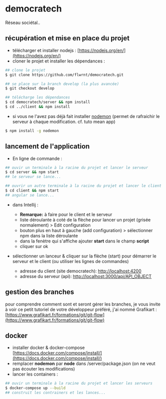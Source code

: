 # democratech
Réseau sociétal..

## récupération et mise en place du projet
* télécharger et installer nodejs : [https://nodejs.org/en/](https://nodejs.org/en/)
* cloner le projet et installer les dépendances :
```bash
## clone le projet
$ git clone https://github.com/flwrnt/democratech.git

## se place sur la branch develop (la plus avancée)
$ git checkout develop

## télécharge les dépendances
$ cd democratech/server && npm install
$ cd ../client && npm install
```

* si vous ne l'avez pas déjà fait installer [nodemon](https://www.npmjs.com/package/nodemon) (permet de rafraichir le serveur à chaque modification. cf. tuto mean app)
```bash
$ npm install -g nodemon
```

## lancement de l'application
* En ligne de commande :
```bash
## ouvir un terminale à la racine du projet et lancer le serveur
$ cd server && npm start
## le serveur se lance...

## ouvrir un autre terminale à la racine du projet et lancer le client
$ cd client && npm start
## angular se lance...
```

* dans Intellij : 
  * **Remarque:** à faire pour le client et le serveur
  * liste déroulante à coté de la flèche pour lancer un projet (grisée normalement) > Edit configuration
  * bouton plus en haut à gauche (add configuration) > sélectionner npm dans la liste déroulante
  * dans la fenètre qui s'affiche ajouter **start** dans le champ **script**
  * cliquer sur ok

* sélectionner un lanceur & cliquer sur la flèche (start) pour démarrer le serveur et le client (ou utiliser les lignes de commandes)
  * adresse du client (site democratech): [http://localhost:4200](http://localhost:4200)
  * adresse du serveur (api): [http://localhost:3000/api/API_OBJECT](http://localhost:3000/api/)

## gestion des branches
pour comprendre comment sont et seront gérer les branches, je vous invite à voir ce petit tutoriel de votre développeur préféré, j'ai nommé Grafikart : [https://www.grafikart.fr/formations/git/git-flow](https://www.grafikart.fr/formations/git/git-flow)

## docker
  * installer docker & docker-compose  [https://docs.docker.com/compose/install/](https://docs.docker.com/compose/install/)
  * remplacer **nodemon** par **node** dans /server/package.json (on ne veut pas écouter les modifications)
  * lancer les containers :
  ```bash
  ## ouvir un terminale à la racine du projet et lancer les serveurs
  $ docker-compose up --build
  ## construit les contrainers et les lances...
  ```
